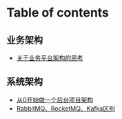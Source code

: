 # Table of contents

## 业务架构

* [关于业务平台架构的思考](README.md)

## 系统架构

* [从0开始做一个后台项目架构](xi-tong-jia-gou/cong-0-kai-shi-zuo-yi-ge-hou-tai-xiang-mu-jia-gou.md)
* [RabbitMQ、RocketMQ、Kafka区别](xi-tong-jia-gou/rabbitmqrocketmqkafka-qu-bie.md)
